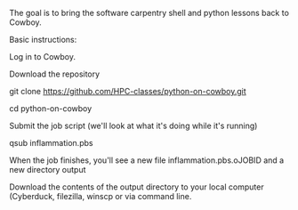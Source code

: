
The goal is to bring the software carpentry shell and python lessons back to Cowboy.  


Basic instructions:

Log in to Cowboy.

Download the repository  

  git clone https://github.com/HPC-classes/python-on-cowboy.git

  cd python-on-cowboy

Submit the job script (we'll look at what it's doing while it's running)

  qsub inflammation.pbs

When the job finishes, you'll see a new file inflammation.pbs.oJOBID and a new directory output

Download the contents of the output directory to your local computer (Cyberduck, filezilla, winscp or via command line.


